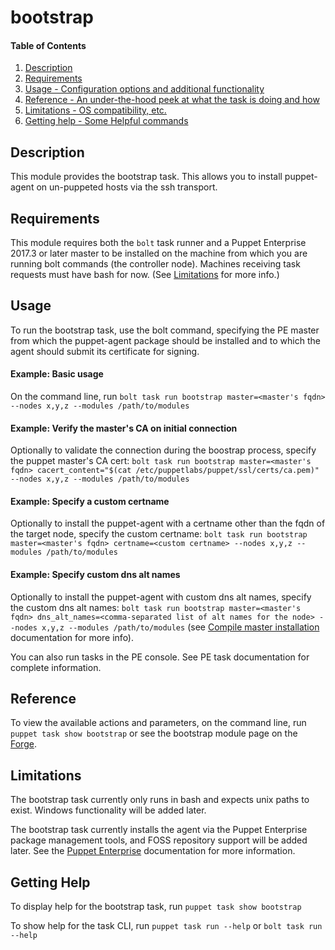 
# bootstrap

#### Table of Contents

1. [Description](#description)
2. [Requirements](#requirements)
3. [Usage - Configuration options and additional functionality](#usage)
4. [Reference - An under-the-hood peek at what the task is doing and how](#reference)
5. [Limitations - OS compatibility, etc.](#limitations)
6. [Getting help - Some Helpful commands](#getting-help)

## Description

This module provides the bootstrap task. This allows you to install puppet-agent on un-puppeted hosts via the ssh transport.

## Requirements

This module requires both the `bolt` task runner and a Puppet Enterprise 2017.3 or later master to be installed on the machine from which you are running bolt commands (the controller node). Machines receiving task requests must have bash for now. (See [Limitations](#limitations) for more info.)

## Usage

To run the bootstrap task, use the bolt command, specifying the PE master from which the puppet-agent package should be installed and to which the agent should submit its certificate for signing.

#### Example: Basic usage

On the command line, run `bolt task run bootstrap master=<master's fqdn> --nodes x,y,z --modules /path/to/modules`

#### Example: Verify the master's CA on initial connection

Optionally to validate the connection during the boostrap process, specify the puppet master's CA cert: `bolt task run bootstrap master=<master's fqdn> cacert_content="$(cat /etc/puppetlabs/puppet/ssl/certs/ca.pem)" --nodes x,y,z --modules /path/to/modules`

#### Example: Specify a custom certname

Optionally to install the puppet-agent with a certname other than the fqdn of the target node, specify the custom certname: `bolt task run bootstrap master=<master's fqdn> certname=<custom certname> --nodes x,y,z --modules /path/to/modules`

#### Example: Specify custom dns alt names

Optionally to install the puppet-agent with custom dns alt names, specify the custom dns alt names: `bolt task run bootstrap master=<master's fqdn> dns_alt_names=<comma-separated list of alt names for the node> --nodes x,y,z --modules /path/to/modules` (see [Compile master installation](https://docs.puppet.com/pe/latest/install_multimaster.html) documentation for more info).

You can also run tasks in the PE console. See PE task documentation for complete information.

## Reference

To view the available actions and parameters, on the command line, run `puppet task show bootstrap` or see the bootstrap module page on the [Forge](https://forge.puppet.com/puppetlabs/bootstrap/tasks).

## Limitations

The bootstrap task currently only runs in bash and expects unix paths to exist. Windows functionality will be added later.

The bootstrap task currently installs the agent via the Puppet Enterprise package management tools, and FOSS repository support will be added later. See the [Puppet Enterprise](https://docs.puppet.com/pe/latest/install_agents.html) documentation for more information.

## Getting Help

To display help for the bootstrap task, run `puppet task show bootstrap`

To show help for the task CLI, run `puppet task run --help` or `bolt task run --help`
